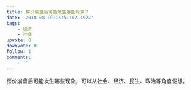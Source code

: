 ```yaml
---
title: 房价崩盘后可能发生哪些现象？
date: '2018-08-10T15:51:02.492Z'
tags:
    - 经济
    - 社会
upvote: 0
downvote: 0
follow: 1
comments:
    - ''
---
```


房价崩盘后可能发生哪些现象，可以从社会、经济、民生、政治等角度假想。
